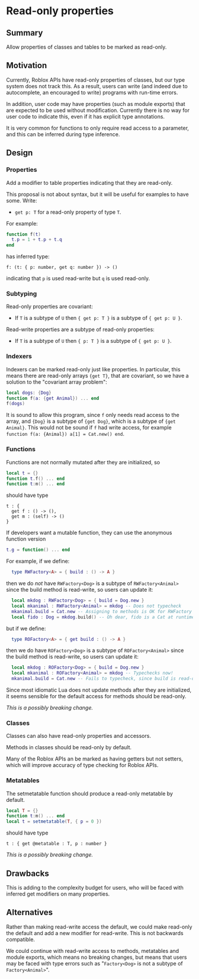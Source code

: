 # Read-only properties

## Summary

Allow properties of classes and tables to be marked as read-only.

## Motivation

Currently, Roblox APIs have read-only properties of classes, but our
type system does not track this. As a result, users can write (and
indeed due to autocomplete, an encouraged to write) programs with
run-time errors.

In addition, user code may have properties (such as module exports)
that are expected to be used without modification. Currently there is
no way for user code to indicate this, even if it has explicit type
annotations.

It is very common for functions to only require read access to a parameter,
and this can be inferred during type inference.

## Design

### Properties

Add a modifier to table properties indicating that they are read-only.

This proposal is not about syntax, but it will be useful for examples to have some. Write:

* `get p: T` for a read-only property of type `T`.

For example:
```lua
function f(t)
  t.p = 1 + t.p + t.q
end
```
has inferred type:
```
f: (t: { p: number, get q: number }) -> ()
```
indicating that `p` is used read-write but `q` is used read-only.

### Subtyping

Read-only properties are covariant:

* If `T` is a subtype of `U` then `{ get p: T }` is a subtype of `{ get p: U }`.

Read-write properties are a subtype of read-only properties:

* If `T` is a subtype of `U` then `{ p: T }` is a subtype of `{ get p: U }`.

### Indexers

Indexers can be marked read-only just like properties. In
particular, this means there are read-only arrays `{get T}`, that are
covariant, so we have a solution to the "covariant array problem":

```lua
local dogs: {Dog}
function f(a: {get Animal}) ... end
f(dogs)
```

It is sound to allow this program, since `f` only needs read access to
the array, and `{Dog}` is a subtype of `{get Dog}`, which is a subtype
of `{get Animal}`.  This would not be sound if `f` had write access,
for example `function f(a: {Animal}) a[1] = Cat.new() end`.

### Functions

Functions are not normally mutated after they are initialized, so
```lua
local t = {}
function t.f() ... end
function t:m() ... end
```

should have type
```
t : {
  get f : () -> (),
  get m : (self) -> ()
}
```

If developers want a mutable function,
they can use the anonymous function version
```lua
t.g = function() ... end
```

For example, if we define:
```lua
  type RWFactory<A> = { build : () -> A }
```

then we do *not* have `RWFactory<Dog>` is a subtype of `RWFactory<Animal>` 
since the build method is read-write, so users can update it:
```lua
  local mkdog : RWFactory<Dog> = { build = Dog.new }
  local mkanimal : RWFactory<Animal> = mkdog -- Does not typecheck 
  mkanimal.build = Cat.new -- Assigning to methods is OK for RWFactory
  local fido : Dog = mkdog.build() -- Oh dear, fido is a Cat at runtime
```

but if we define:
```lua
  type ROFactory<A> = { get build : () -> A }
```

then we do have `ROFactory<Dog>` is a subtype of `ROFactory<Animal>` 
since the build method is read-write, so users can update it:
```lua
  local mkdog : ROFactory<Dog> = { build = Dog.new }
  local mkanimal : ROFactory<Animal> = mkdog -- Typechecks now!
  mkanimal.build = Cat.new -- Fails to typecheck, since build is read-only
```

Since most idiomatic Lua does not update methods after they are
initialized, it seems sensible for the default access for methods should
be read-only.

*This is a possibly breaking change.*

### Classes

Classes can also have read-only properties and accessors.

Methods in classes should be read-only by default.

Many of the Roblox APIs an be marked as having getters but not
setters, which will improve accuracy of type checking for Roblox APIs.

### Metatables

The setmetatable function should produce a read-only metatable by default.

```lua
local T = {}
function t:m() ... end
local t = setmetatable(T, { p = 0 })
```

should have type
```
t : { get @metatable : T, p : number }
```

*This is a possibly breaking change.*

## Drawbacks

This is adding to the complexity budget for users,
who will be faced with inferred get modifiers on many properties.

## Alternatives

Rather than making read-write access the default, we could make read-only the
default and add a new modifier for read-write. This is not backwards compatible.

We could continue with read-write access to methods, metatables and module exports,
which means no breaking changes, but means that users may be faced with type
errors such as "`Factory<Dog>` is not a subtype of `Factory<Animal>`".
